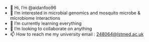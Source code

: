 - 👋 Hi, I’m @aidanfoo96
- 👀 I’m interested in microbial genomics and mosquito microbe & microbiome interactions
- 🌱 I’m currently learning everything
- 💞️ I’m looking to collaborate on anything
- 📫 How to reach me my university email : 248064@lstmed.ac.uk

<!---
aidanfoo96/aidanfoo96 is a ✨ special ✨ repository because its `README.md` (this file) appears on your GitHub profile.
You can click the Preview link to take a look at your changes.
--->
